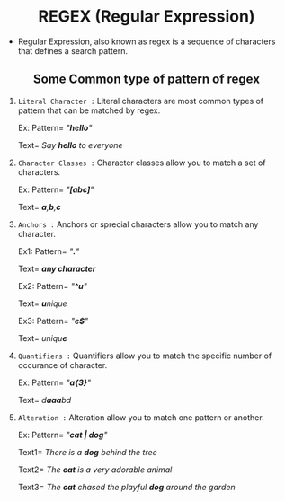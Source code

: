 <h1 align="center">REGEX (Regular Expression)
</h1>

- Regular Expression, also known as regex is a sequence of characters that defines a search pattern.

<h2 align="center">Some Common type of pattern of regex</h2>

1. `Literal Character :` Literal characters are most common types of pattern that can be matched by regex.

   Ex: Pattern= _"**hello**"_

   Text= _Say **hello** to everyone_

2. `Character Classes :` Character classes allow you to match a set of characters.

   Ex: Pattern= _"**[abc]**"_

   Text= _**a**,**b**,**c**_

3. `Anchors :` Anchors or sprecial characters allow you to match any character.

   Ex1: Pattern= _"**.**"_

   Text= _**any character**_

   Ex2: Pattern= _"**^u**"_

   Text= _**u**nique_

   Ex3: Pattern= _"**e$**"_

   Text= _uniqu**e**_

4. `Quantifiers :` Quantifiers allow you to match the specific number of occurance of character.

   Ex: Pattern= _"**a{3}**"_

   Text= _d**aaa**bd_

5. `Alteration :` Alteration allow you to match one pattern or another.

   Ex: Pattern= _"**cat | dog**"_

   Text1= _There is a **dog** behind the tree_

   Text2= _The **cat** is a very adorable animal_

   Text3= _The **cat** chased the playful **dog** around the garden_
